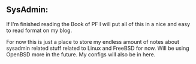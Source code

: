 SysAdmin:
-------------

If I'm finished reading the Book of PF I will put all of this in a nice and easy to read format
on my blog.

For now this is just a place to store my endless amount of notes about sysadmin related stuff related to Linux and FreeBSD for now. Will
be using OpenBSD more in the future.  My configs will also be in here.


